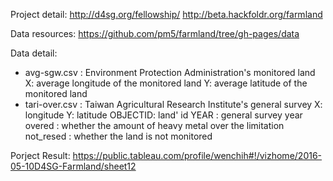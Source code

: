 Project detail:
http://d4sg.org/fellowship/
http://beta.hackfoldr.org/farmland

Data resources:
https://github.com/pm5/farmland/tree/gh-pages/data

Data detail:
 - avg-sgw.csv : Environment Protection Administration's monitored land
X: average longitude of the monitored land
Y: average latitude of the monitored land
 - tari-over.csv : Taiwan Agricultural Research Institute's general survey
X: longitude 
Y: latitude
OBJECTID: land' id
YEAR : general survey year
overed : whether the amount of heavy metal over the limitation
not_resed : whether the land is not monitored

Porject Result:
https://public.tableau.com/profile/wenchih#!/vizhome/2016-05-10D4SG-Farmland/sheet12

